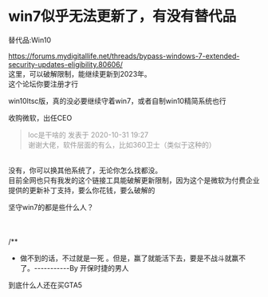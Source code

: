 # win7似乎无法更新了，有没有替代品


替代品:Win10

https://forums.mydigitallife.net/threads/bypass-windows-7-extended-security-updates-eligibility.80606/<br />
这里，可以破解限制，能继续更新到2023年。<br />
这个论坛你要注册才行

win10ltsc版，真的没必要继续守着win7，或者自制win10精简系统也行

收购微软，出任CEO

<div class="quote"><blockquote><font color="#999999">loc是干啥的 发表于 2020-10-31 19:27</font><br />
<font color="#999999">谢谢大佬，软件层面的有么，比如360卫士（类似于这种的）</font></blockquote></div><br />
没有，你可以换其他系统了，无论你怎么找都没。<br />
目前全网也只有我发的这个链接工具能破解更新限制，因为这个是微软为付费企业提供的更新补丁支持，要么你花钱，要么破解的

坚守win7的都是些什么人？<br />
<br />
<br />
<br />
/**<br />
 * 做不到的话，不过就是一死 。但是，赢了就能活下去，要是不战斗就赢不了。-----------By 开保时捷的男人

到底什么人还在买GTA5 <img src="static/image/smiley/default/lol.gif" smilieid="12" border="0" alt="" />

